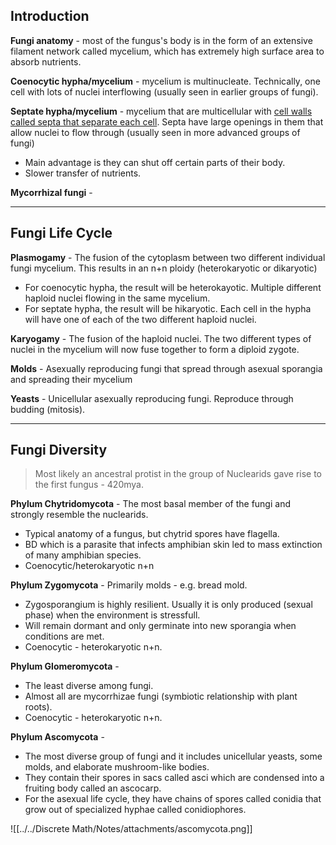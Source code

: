 ## Introduction

**Fungi anatomy** - most of the fungus's body is in the form of an extensive filament network called mycelium, which has extremely high surface area to absorb nutrients.

**Coenocytic hypha/mycelium** - mycelium is multinucleate. Technically, one cell with lots of nuclei interflowing (usually seen in earlier groups of fungi).

**Septate hypha/mycelium** - mycelium that are multicellular with <u>cell walls called septa that separate each cell</u>. Septa have large openings in them that allow nuclei to flow through (usually seen in more advanced groups of fungi)
- Main advantage is they can shut off certain parts of their body.
- Slower transfer of nutrients.

**Mycorrhizal fungi** - 

---

## Fungi Life Cycle
**Plasmogamy** - The fusion of the cytoplasm between two different individual fungi mycelium. This results in an n+n ploidy (heterokaryotic or dikaryotic)
- For coenocytic hypha, the result will be heterokayotic. Multiple different haploid nuclei flowing in the same mycelium.
- For septate hypha, the result will be hikaryotic. Each cell in the hypha will have one of each of the two different haploid nuclei.

**Karyogamy** - The fusion of the haploid nuclei. The two different types of nuclei in the mycelium will now fuse together to form a diploid zygote.

**Molds** - Asexually reproducing fungi that spread through asexual sporangia and spreading their mycelium

**Yeasts** - Unicellular asexually reproducing fungi. Reproduce through budding (mitosis).


---

## Fungi Diversity

>Most likely an ancestral protist in the group of Nuclearids gave rise to the first fungus - 420mya.

**Phylum Chytridomycota** - The most basal member of the fungi and strongly resemble the nuclearids.
- Typical anatomy of a fungus, but chytrid spores have flagella.
- BD which is a parasite that infects amphibian skin led to mass extinction of many amphibian species.
- Coenocytic/heterokaryotic n+n
	
**Phylum Zygomycota** - Primarily molds - e.g. bread mold.
- Zygosporangium is highly resilient. Usually it is only produced (sexual phase) when the environment is stressfull.
- Will remain dormant and only germinate into new sporangia when conditions are met.
-  Coenocytic - heterokaryotic n+n.

**Phylum Glomeromycota** - 
- The least diverse among fungi.
- Almost all are mycorrhizae fungi (symbiotic relationship with plant roots).
- Coenocytic - heterokaryotic n+n.

**Phylum Ascomycota** -
- The most diverse group of fungi and it includes unicellular yeasts, some molds, and elaborate mushroom-like bodies.
- They contain their spores in sacs called asci which are condensed into a fruiting body called an ascocarp.
- For the asexual life cycle, they have chains of spores called conidia that grow out of specialized hyphae called conidiophores.

![[../../Discrete Math/Notes/attachments/ascomycota.png]]